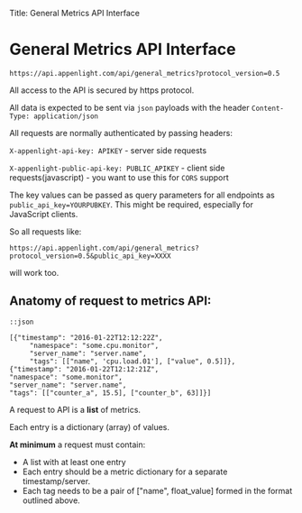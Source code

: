 Title: General Metrics API Interface

# General Metrics API Interface

    https://api.appenlight.com/api/general_metrics?protocol_version=0.5

All access to the API is secured by https protocol.

All data is expected to be sent via `json` payloads with the header `Content-Type: application/json`

All requests are normally authenticated by passing headers:

`X-appenlight-api-key: APIKEY` - server side requests

`X-appenlight-public-api-key: PUBLIC_APIKEY` - client side requests(javascript) - you want to use this for `CORS` support

The key values can be passed as query parameters for all endpoints as `public_api_key=YOURPUBKEY`.
This might be required, especially for JavaScript clients.

So all requests like:

    https://api.appenlight.com/api/general_metrics?protocol_version=0.5&public_api_key=XXXX

will work too.

## Anatomy of request to metrics API:

    ::json

    [{"timestamp": "2016-01-22T12:12:22Z",
         "namespace": "some.cpu.monitor",
         "server_name": "server.name",
         "tags": [["name", 'cpu.load.01'], ["value", 0.5]]},
    {"timestamp": "2016-01-22T12:12:21Z",
    "namespace": "some.monitor",
    "server_name": "server.name",
    "tags": [["counter_a", 15.5], ["counter_b", 63]]}]

A request to API is a **list** of metrics.

Each entry is a dictionary (array) of values.

**At minimum** a request must contain:

* A list with at least one entry
* Each entry should be a metric dictionary for a separate timestamp/server.
* Each tag needs to be a pair of ["name", float_value] formed in the format outlined above.

